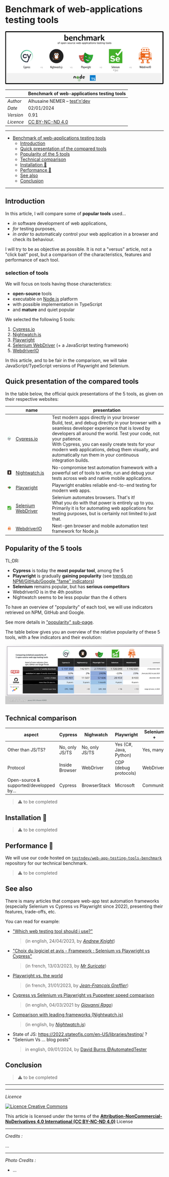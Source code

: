 # Benchmark of web-applications testing tools

![](https://github.com/testndev/web-app-testing-tools-benchmark/raw/main/doc/header-image.png)

|           | Benchmark of web-applications testing tools           |
| --------- | ----------------------------------------------------- |
| _Author_  | Alhusaine NEMER – [test'n'dev](https://testndev.com/) |
| _Date_    | 02/01/2024                                            |
| _Version_ | 0.91                                                  |
| _Licence_ | <a href="#licence">CC BY-NC-ND 4.0</a>                |

---

- [Benchmark of web-applications testing tools](#benchmark-of-web-applications-testing-tools)
  - [Introduction](#introduction)
  - [Quick presentation of the compared tools](#quick-presentation-of-the-compared-tools)
  - [Popularity of the 5 tools](#popularity-of-the-5-tools)
  - [Technical comparison](#technical-comparison)
  - [Installation 🚧](#installation-)
  - [Performance 🚧](#performance-)
  - [See also](#see-also)
  - [Conclusion](#conclusion)

---


## Introduction

In this article, I will compare some of **popular tools** used...
- *in* software development of web applications, 
- *for* testing purposes, 
- *in order* to automaticaly control your web application in a browser and check its behaviour.

I will try to be as objective as possible. It is not a "versus" article, not a "click bait" post, but a comparison of the characteristics, features and performance of each tool.

### selection of tools
We will focus on tools having those characteristics:
- **open-source** tools
- executable on [Node.js](https://nodejs.org) platform
- with possible implementation in TypeScript 
- and **mature** and quiet popular

We selected the following 5 tools: 

1. [Cypress.io](https://cypress.io/)                                       
2. [Nightwatch.js](https://nightwatchjs.org)                              
3. [Playwright](https://playwright.dev/)                                  
4. [Selenium WebDriver](https://www.selenium.dev/documentation/webdriver/) (+ a JavaScript testing framework)
5. [WebdriverIO](https://webdriver.io/)

In this article, and to be fair in the comparison, we will take JavaScript/TypeScript versions of Playwright and Selenium.

## Quick presentation of the compared tools

In the table below, the official quick presentations of the 5 tools, as given on their respective websites:

|                             | name                                                                    | presentation                                                                                                                                                                                                                                                                                                                                                                                     |
| --------------------------- | ----------------------------------------------------------------------- | ------------------------------------------------------------------------------------------------------------------------------------------------------------------------------------------------------------------------------------------------------------------------------------------------------------------------------------------------------------------------------------------------ |
| ![](../img/icons/cy-48.png) | [Cypress.io](https://www.cypress.io/app)                                | Test modern apps directly in your browser<br/> Build, test, and debug directly in your browser with a seamless developer experience that is loved by developers all around the world. Test your code, not your patience.<br/> With Cypress, you can easily create tests for your modern web applications, debug them visually, and automatically run them in your continuous integration builds. |
| ![](../img/icons/nw-48.png) | [Nightwatch.js](https://nightwatchjs.org)                               | No-compromise test automation framework with a powerful set of tools to write, run and debug your tests across web and native mobile applications.                                                                                                                                                                                                                                               |
| ![](../img/icons/pw-48.png) | [Playwright](https://playwright.dev/)                                   | Playwright enables reliable end-to-end testing for modern web apps.                                                                                                                                                                                                                                                                                                                              |
| ![](../img/icons/se-48.png) | [Selenium WebDriver](https://www.selenium.dev/documentation/webdriver/) | Selenium automates browsers. That's it! <br/> What you do with that power is entirely up to you. Primarily it is for automating web applications for testing purposes, but is certainly not limited to just that.                                                                                                                                                                                |
| ![](../img/icons/wd-48.png) | [WebdriverIO](https://webdriver.io/)                                    | Next-gen browser and mobile automation test framework for Node.js                                                                                                                                                                                                                                                                                                                                |

## Popularity of the 5 tools

TL;DR:
- **Cypress** is today the **most popular tool**, among the 5
- **Playwright** is gradually **gaining popularity** (see [trends on NPM/GitHub/Google "fame" indicators](./300-web-app-testing-tools-benchmark-popularity.html))
- **Selenium** remains popular, but has **serious competitors**
- WebdriverIO is in the 4th position 
- Nightwatch seems to be less popular than the 4 others

To have an overview of "popularity" of each tool, we will use indicators retrieved on NPM, GitHub and Google.

See more details in ["popularity" sub-page](./300-web-app-testing-tools-benchmark-popularity.html).

The table below gives you an overview of the relative popularity of these 5 tools, with a few indicators and their evolution:

[![](../img/300/2023-relative-popularity-opensource-webapp-testing-tools-summary.png)](./300-web-app-testing-tools-benchmark-popularity.html)

## Technical comparison

| aspect                                   | Cypress        | Nighwatch      | Playwright             | Selenium  + | WebdriverIO    |
| ---------------------------------------- | -------------- | -------------- | ---------------------- | ----------- | -------------- |
| Other than JS/TS?                        | No, only JS/TS | No, only JS/TS | Yes (C#, Java, Python) | Yes, many   | No, only JS/TS |
| Protocol                                 | Inside Browser | WebDriver      | CDP (debug protocols)  | WebDriver   | WebDriver      |
| Open-source & supported/developped by... | Cypress        | BrowserStack   | Microsoft              | Community   | Community      |
 
> ⚠️ to be completed


## Installation 🚧

> ⚠️ to be completed


## Performance 🚧


We will use our code hosted on [`testndev/web-app-testing-tools-benchmark`](https://github.com/testndev/web-app-testing-tools-benchmark/) repository for our technical benchmark.


> ⚠️ to be completed

## See also

There is many articles that compare web-app test automation frameworks (especially Selenium vs Cypress vs Playwright since 2022), presenting their features, trade-offs, etc. 

You can read for example:
- ["Which web testing tool should i use?"](https://automationpanda.com/2023/04/24/which-web-testing-tool-should-i-use)   
  > (in english, 24/04/2023, by [*Andrew Knight*](https://twitter.com/automationpanda))
- ["Choix du logiciel et avis - Framework : Selenium vs Playwright vs Cypress"](https://blog.mrsuricate.com/choix-logiciel-avis-framework-selenium-playwright-cypress)
  > (in french, 13/03/2023, by [*Mr Suricate*](https://www.mrsuricate.com/))
- [Playwright vs. the world](https://medium.com/@jfgreffier/playwright-vs-the-world-c783e9bf4fc4)
  > (in french, 31/01/2023, by [*Jean-François Greffier*](https://linktr.ee/jfgreffier))
- [Cypress vs Selenium vs Playwright vs Puppeteer speed comparison](https://rag0g.medium.com/cypress-vs-selenium-vs-playwright-vs-puppeteer-speed-comparison-73fd057c2ae9)
  > (in english, 04/03/2021 by [*Giovanni Rago*](https://rag0g.medium.com/))
- [Comparison with leading frameworks (Nightwatch.js)](https://nightwatchjs.org/guide/comparison-with-leading-frameworks.html)
  > (in english, by [*Nightwatch.js*](https://nightwatchjs.org/))
-  State of JS: https://2022.stateofjs.com/en-US/libraries/testing/ ?
- "Selenium Vs … blog posts"
  > in english, 09/01/2024, by [David Burns @AutomatedTester](https://twitter.com/automatedtester)



## Conclusion

> ⚠️ to be completed






----


---

<a id="licence"></a>

_Licence_

<a rel="license" href="http://creativecommons.org/licenses/by-nc-nd/4.0/"><img alt="Licence Creative Commons" style="border-width:0" src="https://i.creativecommons.org/l/by-nc-nd/4.0/88x31.png" /></a> 
 

This article is licensed under the terms of the 
<a rel="license" href="http://creativecommons.org/licenses/by-nc-nd/4.0/">__Attribution-NonCommercial-NoDerivatives 4.0 International (CC BY-NC-ND 4.0)__</a> License

---

_Credits :_

...

---

_Photo Credits :_

- ...
  

